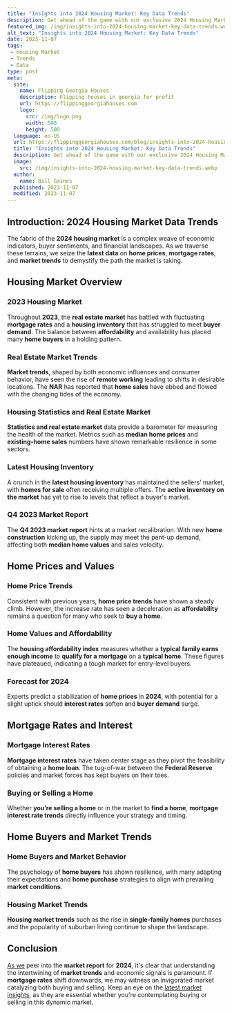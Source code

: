 ```yaml
---
title: "Insights into 2024 Housing Market: Key Data Trends"
description: Get ahead of the game with our exclusive 2024 Housing Market Data Trends! Discover key insights and stay informed about the future of real estate.
featured_img: /img/insights-into-2024-housing-market-key-data-trends.webp
alt_text: "Insights into 2024 Housing Market: Key Data Trends"
date: 2023-11-07
tags:
 - Housing Market
 - Trends
 - Data
type: post
meta:
  site:
    name: Flipping Georgia Houses
    description: Flipping houses in georgia for profit
    url: https://flippinggeorgiahouses.com
    logo:
      src: /img/logo.png
      width: 500
      height: 500
  language: en-US
  url: https://flippinggeorgiahouses.com/blog/insights-into-2024-housing-market-key-data-trends
  title: "Insights into 2024 Housing Market: Key Data Trends"
  description: Get ahead of the game with our exclusive 2024 Housing Market Data Trends! Discover key insights and stay informed about the future of real estate.
  image:
    src: /img/insights-into-2024-housing-market-key-data-trends.webp
  author:
    name: Bill Gaines
  published: 2023-11-07
  modified: 2023-11-07
---
```


## Introduction: 2024 Housing Market Data Trends

The fabric of the **2024 housing market** is a complex weave of economic indicators, buyer sentiments, and financial landscapes. As we traverse these terrains, we seize the **latest data** on **home prices**, **mortgage rates**, and **market trends** to demystify the path the market is taking.

## Housing Market Overview

### 2023 Housing Market
Throughout **2023**, the **real estate market** has battled with fluctuating **mortgage rates** and a **housing inventory** that has struggled to meet **buyer demand**. The balance between **affordability** and availability has placed many **home buyers** in a holding pattern.

### Real Estate Market Trends
**Market trends**, shaped by both economic influences and consumer behavior, have seen the rise of **remote working** leading to shifts in desirable locations. The **NAR** has reported that **home sales** have ebbed and flowed with the changing tides of the economy.

### Housing Statistics and Real Estate Market
**Statistics and real estate market** data provide a barometer for measuring the health of the market. Metrics such as **median home prices** and **existing-home sales** numbers have shown remarkable resilience in some sectors.

### Latest Housing Inventory
A crunch in the **latest housing inventory** has maintained the sellers’ market, with **homes for sale** often receiving multiple offers. The **active inventory on the market** has yet to rise to levels that reflect a buyer's market.

### Q4 2023 Market Report
The **Q4 2023 market report** hints at a market recalibration. With new **home construction** kicking up, the supply may meet the pent-up demand, affecting both **median home values** and sales velocity.

## Home Prices and Values

### Home Price Trends
Consistent with previous years, **home price trends** have shown a steady climb. However, the increase rate has seen a deceleration as **affordability** remains a question for many who seek to **buy a home**.

### Home Values and Affordability
The **housing affordability index** measures whether a **typical family earns enough income** to **qualify for a mortgage** on a **typical home**. These figures have plateaued, indicating a tough market for entry-level buyers.

### Forecast for 2024
Experts predict a stabilization of **home prices** in **2024**, with potential for a slight uptick should **interest rates** soften and **buyer demand** surge.

## Mortgage Rates and Interest

### Mortgage Interest Rates
**Mortgage interest rates** have taken center stage as they pivot the feasibility of obtaining a **home loan**. The tug-of-war between the **Federal Reserve** policies and market forces has kept buyers on their toes.

### Buying or Selling a Home
Whether **you’re selling a home** or in the market to **find a home**, **mortgage interest rate trends** directly influence your strategy and timing.

## Home Buyers and Market Trends

### Home Buyers and Market Behavior
The psychology of **home buyers** has shown resilience, with many adapting their expectations and **home purchase** strategies to align with prevailing **market conditions**.

### Housing Market Trends
**Housing market trends** such as the rise in **single-family homes** purchases and the popularity of suburban living continue to shape the landscape.

## Conclusion

[As   we](https://tophomebuyingcompanies.com/blog/anticipating-real-estate-trends-in-the-2024-housing-market-data) peer into the **market report** for **2024**, it's clear that understanding the intertwining of **market trends** and economic signals is paramount. If **mortgage rates** shift downwards, we may witness an invigorated market catalyzing both buying and selling. Keep an eye on the [latest market insights](https://www.wearehomebuyers.com/blog/end-of-the-housing-recession/), as they are essential whether you're contemplating buying or selling in this dynamic market.